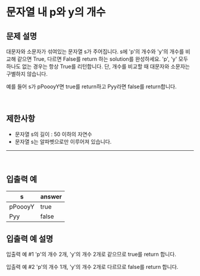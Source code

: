 # 문자열 내 p와 y의 개수

## 문제 설명

대문자와 소문자가 섞여있는 문자열 s가 주어집니다. s에 'p'의 개수와 'y'의 개수를 비교해 같으면 True, 다르면 False를 return 하는 solution를 완성하세요. 'p', 'y' 모두 하나도 없는 경우는 항상 True를 리턴합니다. 단, 개수를 비교할 때 대문자와 소문자는 구별하지 않습니다.

예를 들어 s가 pPoooyY면 true를 return하고 Pyy라면 false를 return합니다.

</br>

## 제한사항

- 문자열 s의 길이 : 50 이하의 자연수
- 문자열 s는 알파벳으로만 이루어져 있습니다.

------

</br>

## 입출력 예

| s       | answer |
| ------- | ------ |
| pPoooyY | true   |
| Pyy     | false  |

## 입출력 예 설명

입출력 예 #1
'p'의 개수 2개, 'y'의 개수 2개로 같으므로 true를 return 합니다.

입출력 예 #2
'p'의 개수 1개, 'y'의 개수 2개로 다르므로 false를 return 합니다.